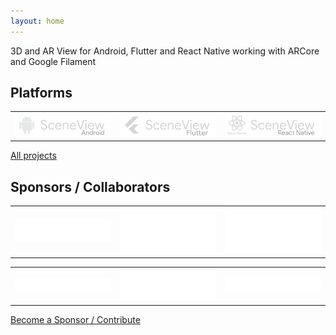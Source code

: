 ```yaml
---
layout: home
---
```

3D and AR View for Android, Flutter and React Native working with ARCore and Google Filament

## Platforms

|   |   |   |
| - | - | - |
| [![Logo SceneView Android](/assets/img/logos/android/logo_link.png)](https://github.com/SceneView/sceneview-android) | [![Logo SceneView Flutter](/assets/img/logos/flutter/logo_link.png)](https://github.com/SceneView/sceneview-flutter) | [![Logo SceneView React Native](/assets/img/logos/react-native/logo_link.png)](https://github.com/SceneView/sceneform-reactnative) |

[All projects](https://github.com/SceneView)

## Sponsors / Collaborators

|   |   |   |
| - | - | - |
| [![Logo Yembo](/assets/img/sponsors/yembo.png)](https://www.yembo.ai) | [![Logo DigitalMate](/assets/img/sponsors/digitalmate.png)](https://www.digitalmate.fr/) | [![Logo Netpipe](/assets/img/sponsors/netpipe.png)](https://www.netpipe.io/) |

|   |   |   |
| - | - | - |
| [![Logo DCode](/assets/img/sponsors/dcode.png)](https://www.dcode.eu/) | [![Logo Sber](/assets/img/sponsors/sber.png)](https://sbercode.tech/arvr-lab/) |  [![Logo Megaverse](/assets/img/sponsors/megaverse.png)](https://www.megaverse.co/) |

[Become a Sponsor / Contribute](/contribute)
